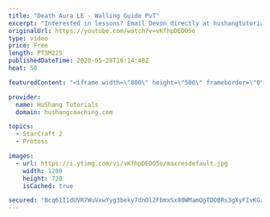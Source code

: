 ```yaml
---
title: "Death Aura LE - Walling Guide PvT"
excerpt: "Interested in lessons? Email Devon directly at hushangtutorials@outlook.com ------------------------------------------------------------------------------------------------------- Want to support HuShang Tutorials directly? Patreon is a website where you can contribute a monthly donation that will help"
originalUrl: https://youtube.com/watch?v=vKfhpDEDO5o
type: video
price: Free
length: PT3M22S
publishedDateTime: 2020-05-28T16:14:48Z
heat: 50

featuredContent: "<iframe width=\"800\" height=\"500\" frameborder=\"0\" src=\"https://www.youtube.com/embed/vKfhpDEDO5o\" allow=\"accelerometer; autoplay; encrypted-media; gyroscope; picture-in-picture\" allowfullscreen></iframe>"

provider:
  name: HuShang Tutorials
  domain: hushangcoaching.com

topics:
  - StarCraft 2
  - Protoss

images:
  - url: https://i.ytimg.com/vi/vKfhpDEDO5o/maxresdefault.jpg
    width: 1280
    height: 720
    isCached: true

secured: "Bcq61I1dUVR7WuVxwYyg3beky7dnOl2FbmxSx80WMamQgTDOBRs3gXyFIvKGzRqqSb9Xss5rAje74ehEMjfXp/48/E4tdcQSHmXl3DPuSqtrjLzG6ConNYeZbFFnfYor68VVFYHpKnPHWZJBikORDLkkrFmxM+Tl7pDS3YPzgtO97mE7CvehmmdLwKMqE1kmOM1nRz6J/a3QUitq8UvIXX65M8sHS2jK7eQDCmtfcqq3h8PaikFGSrgjfyJoVEj/u6j3JnuUDfxYA2RXXCbchX3WQsYIB9z4zOhwRSWdG3rsZ38ecOncQezhmawTiEbvI5nIwK7WPyGGZchffls6tZL8n1eBtdaALgV9SO3FmctFvDDgKRxaOJ5gc8FSlmm9ULlXyiCI+T5YYCw1JCI14YME1P1ReULmR9LovYbkzps=;O22tKVuGVLeVDgiNPmxKKg=="
---
```


